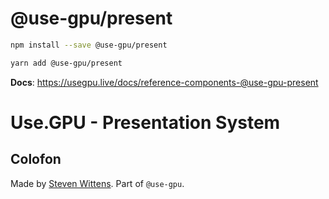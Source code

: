 # @use-gpu/present

```sh
npm install --save @use-gpu/present
```

```sh
yarn add @use-gpu/present
```

**Docs**: https://usegpu.live/docs/reference-components-@use-gpu-present

# Use.GPU - Presentation System


## Colofon

Made by [Steven Wittens](https://acko.net). Part of `@use-gpu`.

